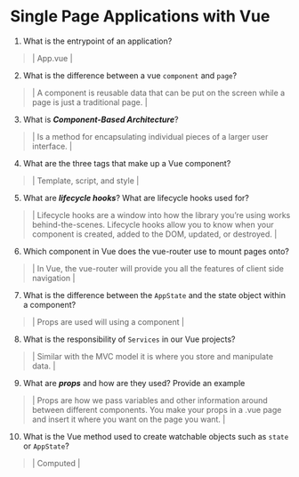 # Single Page Applications with Vue
01. What is the entrypoint of an application?

  > | App.vue |

02. What is the difference between a vue `component` and `page`?

  > | A component is reusable data that can be put on the screen while a page is just a traditional page. |

03. What is ***Component-Based Architecture***?

  > | Is a method for encapsulating individual pieces of a larger user interface. |

04. What are the three tags that make up a Vue component?

  > | Template, script, and style |

05. What are ***lifecycle hooks***? What are lifecycle hooks used for?

  > | Lifecycle hooks are a window into how the library you’re using works behind-the-scenes. Lifecycle hooks allow you to know when your component is created, added to the DOM, updated, or destroyed. |

06. Which component in Vue does the vue-router use to mount pages onto?

  > | In Vue, the vue-router will provide you all the features of client side navigation |

07. What is the difference between the `AppState` and the state object within a component?

  > | Props are used will using a component |

08. What is the responsibility of `Services` in our Vue projects?

  > | Similar with the MVC model it is where you store and manipulate data. |

09. What are ***props*** and how are they used? Provide an example

  > | Props are how we pass variables and other information around between different components. You make your props in a .vue page and insert it where you want on the page you want. |

10. What is the Vue method used to create watchable objects such as `state` or `AppState`?

  > | Computed |
